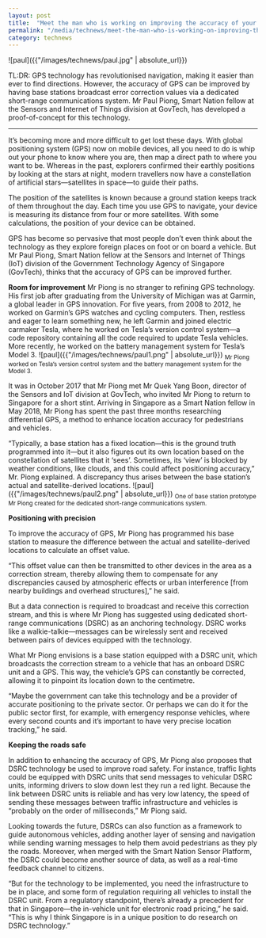 ```yaml
---
layout: post
title:  "Meet the man who is working on improving the accuracy of your GPS system"
permalink: "/media/technews/meet-the-man-who-is-working-on-improving-the-accuracy-of-your-gps-system"
category: technews
---
```

![paul]({{"/images/technews/paul.jpg" | absolute_url}})

TL:DR: GPS technology has revolutionised navigation, making it easier than ever to find directions. However, the accuracy of GPS can be improved by having base stations broadcast error correction values via a dedicated short-range communications system. Mr Paul Piong, Smart Nation fellow at the Sensors and Internet of Things division at GovTech, has developed a proof-of-concept for this technology.

---

It’s becoming more and more difficult to get lost these days. With global positioning system (GPS) now on mobile devices, all you need to do is whip out your phone to know where you are, then map a direct path to where you want to be. Whereas in the past, explorers confirmed their earthly positions by looking at the stars at night, modern travellers now have a constellation of artificial stars—satellites in space—to guide their paths.

The position of the satellites is known because a ground station keeps track of them throughout the day. Each time you use GPS to navigate, your device is measuring its distance from four or more satellites. With some calculations, the position of your device can be obtained. 

GPS has become so pervasive that most people don’t even think about the technology as they explore foreign places on foot or on board a vehicle. But Mr Paul Piong, Smart Nation fellow at the Sensors and Internet of Things (IoT) division of the Government Technology Agency of Singapore (GovTech), thinks that the accuracy of GPS can be improved further.


**Room for improvement**
Mr Piong is no stranger to refining GPS technology. His first job after graduating from the University of Michigan was at Garmin, a global leader in GPS innovation. For five years, from 2008 to 2012, he worked on Garmin’s GPS watches and cycling computers. 
Then, restless and eager to learn something new, he left Garmin and joined electric carmaker Tesla, where he worked on Tesla’s version control system—a code repository containing all the code required to update Tesla vehicles. More recently, he worked on the battery management system for Tesla’s Model 3.
![paul]({{"/images/technews/paul1.png" | absolute_url}})
<sub>Mr Piong worked on Tesla’s version control system and the battery management system for the Model 3.</sub>

It was in October 2017 that Mr Piong met Mr Quek Yang Boon, director of the Sensors and IoT division at GovTech, who invited Mr Piong to return to Singapore for a short stint. Arriving in Singapore as a Smart Nation fellow in May 2018, Mr Piong has spent the past three months researching differential GPS, a method to enhance location accuracy for pedestrians and vehicles. 

“Typically, a base station has a fixed location—this is the ground truth programmed into it—but it also figures out its own location based on the constellation of satellites that it ‘sees’. Sometimes, its ‘view’ is blocked by weather conditions, like clouds, and this could affect positioning accuracy,” Mr. Piong explained. A discrepancy thus arises between the base station’s actual and satellite-derived locations.
![paul]({{"/images/technews/paul2.png" | absolute_url}})
<sub>One of base station prototype Mr Piong created for the dedicated short-range communications system.</sub>


**Positioning with precision**

To improve the accuracy of GPS, Mr Piong has programmed his base station to measure the difference between the actual and satellite-derived locations to calculate an offset value.

“This offset value can then be transmitted to other devices in the area as a correction stream, thereby allowing them to compensate for any discrepancies caused by atmospheric effects or urban interference [from nearby buildings and overhead structures],” he said.

But a data connection is required to broadcast and receive this correction stream, and this is where Mr Piong has suggested using dedicated short-range communications (DSRC) as an anchoring technology. DSRC works like a walkie-talkie—messages can be wirelessly sent and received between pairs of devices equipped with the technology. 

What Mr Piong envisions is a base station equipped with a DSRC unit, which broadcasts the correction stream to a vehicle that has an onboard DSRC unit and a GPS. This way, the vehicle’s GPS can constantly be corrected, allowing it to pinpoint its location down to the centimetre.

“Maybe the government can take this technology and be a provider of accurate positioning to the private sector. Or perhaps we can do it for the public sector first, for example, with emergency response vehicles, where every second counts and it’s important to have very precise location tracking,” he said.


**Keeping the roads safe**

In addition to enhancing the accuracy of GPS, Mr Piong also proposes that DSRC technology be used to improve road safety. For instance, traffic lights could be equipped with DSRC units that send messages to vehicular DSRC units, informing drivers to slow down lest they run a red light. Because the link between DSRC units is reliable and has very low latency, the speed of sending these messages between traffic infrastructure and vehicles is “probably on the order of milliseconds,” Mr Piong said.  

Looking towards the future, DSRCs can also function as a framework to guide autonomous vehicles, adding another layer of sensing and navigation while sending warning messages to help them avoid pedestrians as they ply the roads. Moreover, when merged with the Smart Nation Sensor Platform, the DSRC could become another source of data, as well as a real-time feedback channel to citizens. 

“But for the technology to be implemented, you need the infrastructure to be in place, and some form of regulation requiring all vehicles to install the DSRC unit. From a regulatory standpoint, there’s already a precedent for that in Singapore—the in-vehicle unit for electronic road pricing,” he said. “This is why I think Singapore is in a unique position to do research on DSRC technology.”
